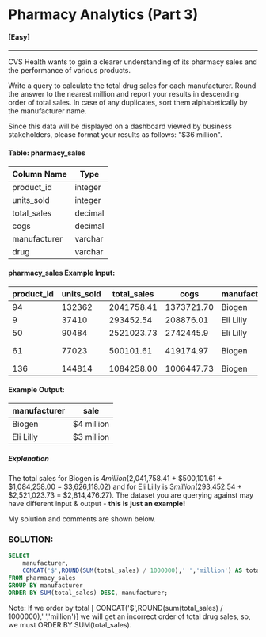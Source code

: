# Pharmacy Analytics (Part 3)
#### [Easy]
  ---
CVS Health wants to gain a clearer understanding of its pharmacy sales and the performance of various products.

Write a query to calculate the total drug sales for each manufacturer. Round the answer to the nearest million and report your results in descending order of total sales. In case of any duplicates, sort them alphabetically by the manufacturer name.

Since this data will be displayed on a dashboard viewed by business stakeholders, please format your results as follows: "$36 million".

#### Table: pharmacy_sales
|Column Name|	Type|
| ---- | ----|
|product_id|	integer|
|units_sold|	integer|
|total_sales	|decimal|
|cogs|	decimal|
|manufacturer | varchar |
| drug | varchar |


#### pharmacy_sales Example Input:
|product_id|	units_sold|	total_sales|	cogs |	manufacturer |	drug |
|-----| -----| -----| ----- | -----|----|
|94	|132362	|2041758.41	|1373721.70	|Biogen|	UP and UP|
|9|	37410|	293452.54|	208876.01|	Eli Lilly|	Zyprexa|
|50	|90484	|2521023.73	|2742445.9	|Eli Lilly	|Dermasorb|
|61|	77023|	500101.61|	419174.97|	Biogen|	Varicose Relief|
|136	|144814	|1084258.00	|1006447.73	|Biogen	|Burkhart|

#### Example Output:
|manufacturer|	sale|
| ----|----|
|Biogen	|$4 million|
|Eli Lilly|	$3 million|


##### Explanation
The total sales for Biogen is $4 million ($2,041,758.41 + $500,101.61 + $1,084,258.00 = $3,626,118.02) and for Eli Lilly is $3 million ($293,452.54 + $2,521,023.73 = $2,814,476.27).
The dataset you are querying against may have different input & output - **this is just an example!**

My solution and comments are shown below.
### SOLUTION: 
```sql
SELECT 
    manufacturer,
    CONCAT('$',ROUND(SUM(total_sales) / 1000000),' ','million') AS total
FROM pharmacy_sales
GROUP BY manufacturer
ORDER BY SUM(total_sales) DESC, manufacturer;
```
Note: If we order by total [ CONCAT('$',ROUND(sum(total_sales) / 1000000),' ','million')] we will get an incorrect order of total drug sales, so, we must ORDER BY SUM(total_sales).
